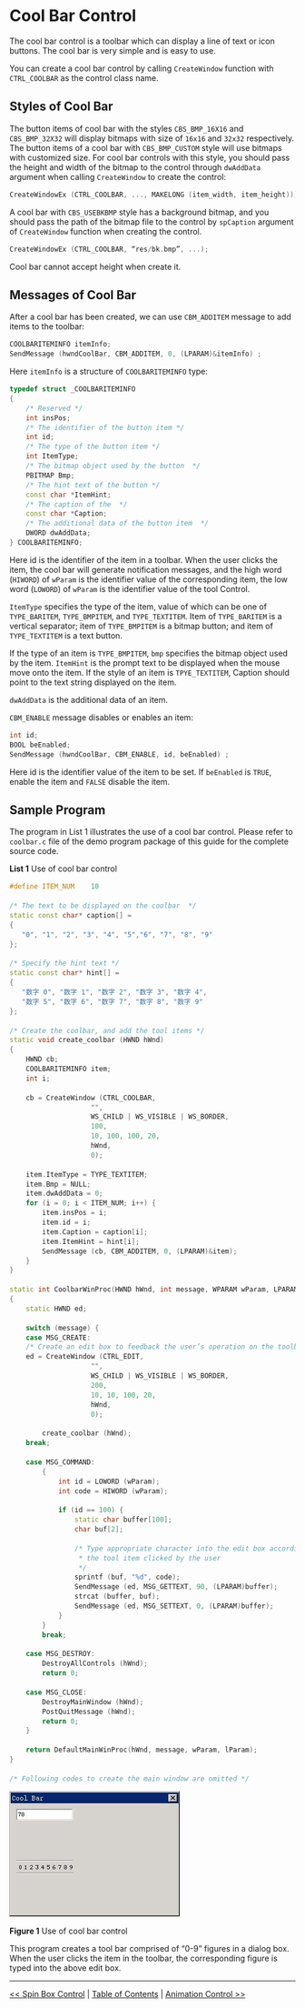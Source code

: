 # Cool Bar Control

The cool bar control is a toolbar which can display a line of text or icon
buttons. The cool bar is very simple and is easy to use.

You can create a cool bar control by calling `CreateWindow` function with
`CTRL_COOLBAR` as the control class name.

## Styles of Cool Bar

The button items of cool bar with the styles `CBS_BMP_16X16` and
`CBS_BMP_32X32` will display bitmaps with size of `16x16` and `32x32` respectively.
The button items of a cool bar with `CBS_BMP_CUSTOM` style will use bitmaps
with customized size. For cool bar controls with this style, you should pass
the height and width of the bitmap to the control through `dwAddData` argument
when calling `CreateWindow` to create the control:

```cpp
CreateWindowEx (CTRL_COOLBAR, ..., MAKELONG (item_width, item_height)));
```

A cool bar with `CBS_USEBKBMP` style has a background bitmap, and you should
pass the path of the bitmap file to the control by `spCaption` argument of
`CreateWindow` function when creating the control.

```cpp
CreateWindowEx (CTRL_COOLBAR, “res/bk.bmp”, ...);
```

Cool bar cannot accept height when create it.

## Messages of Cool Bar

After a cool bar has been created, we can use `CBM_ADDITEM` message to add
items to the toolbar:

```cpp
COOLBARITEMINFO itemInfo;
SendMessage (hwndCoolBar, CBM_ADDITEM, 0, (LPARAM)&itemInfo) ;
```

Here `itemInfo` is a structure of `COOLBARITEMINFO` type:

```cpp
typedef struct _COOLBARITEMINFO
{
    /* Reserved */
    int insPos;
    /* The identifier of the button item */
    int id;
    /* The type of the button item */
    int ItemType;
    /* The bitmap object used by the button  */
    PBITMAP Bmp;
    /* The hint text of the button */
    const char *ItemHint;
    /* The caption of the  */
    const char *Caption;
    /* The additional data of the button item  */
    DWORD dwAddData;
} COOLBARITEMINFO;
```

Here id is the identifier of the item in a toolbar. When the user clicks the
item, the cool bar will generate notification messages, and the high word
(`HIWORD`) of `wParam` is the identifier value of the corresponding item, the
low word (`LOWORD`) of `wParam` is the identifier value of the tool Control.

`ItemType` specifies the type of the item, value of which can be one of
`TYPE_BARITEM`, `TYPE_BMPITEM`, and `TYPE_TEXTITEM`. Item of `TYPE_BARITEM` is
a vertical separator; item of `TYPE_BMPITEM` is a bitmap button; and item of
`TYPE_TEXTITEM` is a text button.

If the type of an item is `TYPE_BMPITEM`, `bmp` specifies the bitmap object used
by the item. `ItemHint` is the prompt text to be displayed when the mouse move
onto the item. If the style of an item is `TPYE_TEXTITEM`, Caption should point
to the text string displayed on the item.

`dwAddData` is the additional data of an item.

`CBM_ENABLE` message disables or enables an item:

```cpp
int id;
BOOL beEnabled;
SendMessage (hwndCoolBar, CBM_ENABLE, id, beEnabled) ;
```

Here id is the identifier value of the item to be set. If `beEnabled` is
`TRUE`, enable the item and `FALSE` disable the item.

## Sample Program

The program in List 1 illustrates the use of a cool bar control. Please refer
to `coolbar.c` file of the demo program package of this guide for the complete
source code.

__List 1__ Use of cool bar control

```cpp
#define ITEM_NUM    10

/* The text to be displayed on the coolbar  */
static const char* caption[] =
{
   "0", "1", "2", "3", "4", "5","6", "7", "8", "9"
};

/* Specify the hint text */
static const char* hint[] =
{
   "数字 0", "数字 1", "数字 2", "数字 3", "数字 4",
   "数字 5", "数字 6", "数字 7", "数字 8", "数字 9"
};

/* Create the coolbar, and add the tool items */
static void create_coolbar (HWND hWnd)
{
    HWND cb;
    COOLBARITEMINFO item;
    int i;

    cb = CreateWindow (CTRL_COOLBAR,
                    "",
                    WS_CHILD | WS_VISIBLE | WS_BORDER,
                    100,
                    10, 100, 100, 20,
                    hWnd,
                    0);

    item.ItemType = TYPE_TEXTITEM;
    item.Bmp = NULL;
    item.dwAddData = 0;
    for (i = 0; i < ITEM_NUM; i++) {
        item.insPos = i;
        item.id = i;
        item.Caption = caption[i];
        item.ItemHint = hint[i];
        SendMessage (cb, CBM_ADDITEM, 0, (LPARAM)&item);
    }
}

static int CoolbarWinProc(HWND hWnd, int message, WPARAM wParam, LPARAM lParam)
{
    static HWND ed;

    switch (message) {
    case MSG_CREATE:
    /* Create an edit box to feedback the user’s operation on the toolbar */
    ed = CreateWindow (CTRL_EDIT,
                    "",
                    WS_CHILD | WS_VISIBLE | WS_BORDER,
                    200,
                    10, 10, 100, 20,
                    hWnd,
                    0);

        create_coolbar (hWnd);
    break;

    case MSG_COMMAND:
        {
            int id = LOWORD (wParam);
            int code = HIWORD (wParam);

            if (id == 100) {
                static char buffer[100];
                char buf[2];

                /* Type appropriate character into the edit box according to
                 * the tool item clicked by the user
                 */
                sprintf (buf, "%d", code);
                SendMessage (ed, MSG_GETTEXT, 90, (LPARAM)buffer);
                strcat (buffer, buf);
                SendMessage (ed, MSG_SETTEXT, 0, (LPARAM)buffer);
            }
        }
        break;

    case MSG_DESTROY:
        DestroyAllControls (hWnd);
        return 0;

    case MSG_CLOSE:
        DestroyMainWindow (hWnd);
        PostQuitMessage (hWnd);
        return 0;
    }

    return DefaultMainWinProc(hWnd, message, wParam, lParam);
}

/* Following codes to create the main window are omitted */
```

![alt](figures/35.1.jpeg)

__Figure 1__ Use of cool bar control

This program creates a tool bar comprised of “0-9” figures in a dialog box.
When the user clicks the item in the toolbar, the corresponding figure is typed
into the above edit box.

----

[&lt;&lt; Spin Box Control](MiniGUIProgGuidePart6Chapter16.md) |
[Table of Contents](README.md) |
[Animation Control &gt;&gt;](MiniGUIProgGuidePart6Chapter18.md)

[Release Notes for MiniGUI 3.2]: /supplementary-docs/Release-Notes-for-MiniGUI-3.2.md
[Release Notes for MiniGUI 4.0]: /supplementary-docs/Release-Notes-for-MiniGUI-4.0.md
[Showing Text in Complex or Mixed Scripts]: /supplementary-docs/Showing-Text-in-Complex-or-Mixed-Scripts.md
[Supporting and Using Extra Input Messages]: /supplementary-docs/Supporting-and-Using-Extra-Input-Messages.md
[Using CommLCD NEWGAL Engine and Comm IAL Engine]: /supplementary-docs/Using-CommLCD-NEWGAL-Engine-and-Comm-IAL-Engine.md
[Using Enhanced Font Interfaces]: /supplementary-docs/Using-Enhanced-Font-Interfaces.md
[Using Images and Fonts on System without File System]: /supplementary-docs/Using-Images-and-Fonts-on-System-without-File-System.md
[Using SyncUpdateDC to Reduce Screen Flicker]: /supplementary-docs/Using-SyncUpdateDC-to-Reduce-Screen-Flicker.md
[Writing DRI Engine Driver for Your GPU]: /supplementary-docs/Writing-DRI-Engine-Driver-for-Your-GPU.md
[Writing MiniGUI Apps for 64-bit Platforms]: /supplementary-docs/Writing-MiniGUI-Apps-for-64-bit-Platforms.md

[Quick Start]: /user-manual/MiniGUIUserManualQuickStart.md
[Building MiniGUI]: /user-manual/MiniGUIUserManualBuildingMiniGUI.md
[Compile-time Configuration]: /user-manual/MiniGUIUserManualCompiletimeConfiguration.md
[Runtime Configuration]: /user-manual/MiniGUIUserManualRuntimeConfiguration.md
[Tools]: /user-manual/MiniGUIUserManualTools.md
[Feature List]: /user-manual/MiniGUIUserManualFeatureList.md

[MiniGUI Overview]: /MiniGUI-Overview.md
[MiniGUI User Manual]: /user-manual/README.md
[MiniGUI Programming Guide]: /programming-guide/README.md
[MiniGUI Porting Guide]: /porting-guide/README.md
[MiniGUI Supplementary Documents]: /supplementary-docs/README.md
[MiniGUI API Reference Manuals]: /api-reference/README.md

[MiniGUI Official Website]: http://www.minigui.com
[Beijing FMSoft Technologies Co., Ltd.]: https://www.fmsoft.cn
[FMSoft Technologies]: https://www.fmsoft.cn
[HarfBuzz]: https://www.freedesktop.org/wiki/Software/HarfBuzz/
